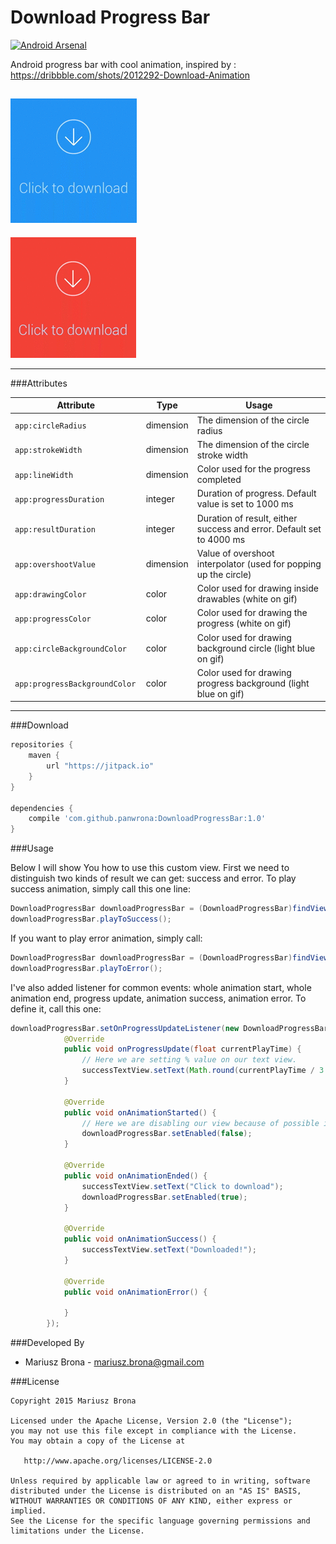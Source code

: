 # Download Progress Bar

[![Android Arsenal](https://img.shields.io/badge/Android%20Arsenal-DownloadProgressBar-green.svg?style=flat)](https://android-arsenal.com/details/1/2059)

Android progress bar with cool animation, inspired by : https://dribbble.com/shots/2012292-Download-Animation

![Download Progress Bar Animation](success.gif)
---
![Download Progress Bar Animation](error.gif)

---
###Attributes

| Attribute                     | Type      | Usage                                                                |
| ----------------------------- | --------- | -------------------------------------------------------------------- |
| `app:circleRadius`            | dimension | The dimension of the circle radius                                   |
| `app:strokeWidth`             | dimension | The dimension of the circle stroke width                             |
| `app:lineWidth`               | dimension | Color used for the progress completed                                |
| `app:progressDuration`        | integer   | Duration of progress. Default value is set to 1000 ms                |
| `app:resultDuration`          | integer   | Duration of result, either success and error. Default set to 4000 ms |
| `app:overshootValue`          | dimension | Value of overshoot interpolator (used for popping up the circle)     |
| `app:drawingColor `           | color     | Color used for drawing inside drawables (white on gif)               |
| `app:progressColor `          | color     | Color used for drawing the progress (white on gif)                   |
| `app:circleBackgroundColor `  | color     | Color used for drawing background circle (light blue on gif)         |
| `app:progressBackgroundColor `| color     | Color used for drawing progress background (light blue on gif)       |

---
###Download

```groovy
repositories {
    maven {
        url "https://jitpack.io"
    }
}

dependencies {
    compile 'com.github.panwrona:DownloadProgressBar:1.0'
}
```

###Usage

Below I will show You how to use this custom view. First we need to distinguish two kinds of result we can get: success and error.
To play success animation, simply call this one line:
```java
DownloadProgressBar downloadProgressBar = (DownloadProgressBar)findViewById(R.id.download_progress_view);
downloadProgressBar.playToSuccess();
```
If you want to play error animation, simply call:
```java
DownloadProgressBar downloadProgressBar = (DownloadProgressBar)findViewById(R.id.download_progress_view);
downloadProgressBar.playToError();
```
I've also added listener for common events: whole animation start, whole animation end, progress update, animation success, animation error.
To define it, call this one:
```java
downloadProgressBar.setOnProgressUpdateListener(new DownloadProgressBar.OnProgressUpdateListener() {
            @Override
            public void onProgressUpdate(float currentPlayTime) {
                // Here we are setting % value on our text view.
                successTextView.setText(Math.round(currentPlayTime / 3.6) + " %");
            }

            @Override
            public void onAnimationStarted() {
                // Here we are disabling our view because of possible interactions while animating.
                downloadProgressBar.setEnabled(false);
            }

            @Override
            public void onAnimationEnded() {
                successTextView.setText("Click to download");
                downloadProgressBar.setEnabled(true);
            }

            @Override
            public void onAnimationSuccess() {
                successTextView.setText("Downloaded!");
            }

            @Override
            public void onAnimationError() {

            }
        });
```
###Developed By
- Mariusz Brona - <mariusz.brona@gmail.com>

###License

```
Copyright 2015 Mariusz Brona

Licensed under the Apache License, Version 2.0 (the "License");
you may not use this file except in compliance with the License.
You may obtain a copy of the License at

   http://www.apache.org/licenses/LICENSE-2.0

Unless required by applicable law or agreed to in writing, software
distributed under the License is distributed on an "AS IS" BASIS,
WITHOUT WARRANTIES OR CONDITIONS OF ANY KIND, either express or implied.
See the License for the specific language governing permissions and
limitations under the License.
```
